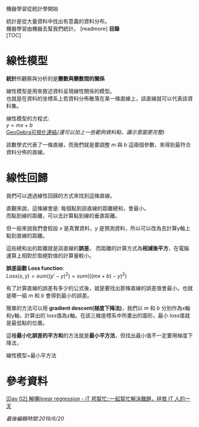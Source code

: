 機器學習從統計學開始

統計是從大量資料中找出有意義的資料分布。  
機器學習由機器去幫我們統計。
[readmore]
**目錄**  
[TOC]
# 線性模型
**統計**所觀察與分析的是**變數與變數間的關係**

線性模型是用來敘述資料呈現線性關係的模型。  
也就是在資料的坐標系上若資料分佈散落在某一條直線上，該直線就可以代表該資料集。

線性模型的方程式:  
$y=mx+b$  
[GeoGebra可視化連結](https://www.geogebra.org/graphing/a762zpwj)*(還可以加上一些範例資料點，讓示意圖更完整)*

該數學式代表了一條直線，而我們就是要調整 $m$ 與 $b$ 這兩個參數，來得到最符合資料分佈的直線。
# 線性回歸
我們可以透過線性回歸的方式來找到這條直線。

直觀來說，這條線會是: 每個點到該直線的距離總和，會最小。  
而點到線的距離，可以去計算點到線的垂直距離。

但一般來說我們會假設 $x$ 是真實資料，$y$ 是預測資料，所以可以改為去計算y軸上點到直線的距離。

這些總和出的距離就是該直線的**誤差**。
而距離的計算方式為**相減後平方**，在電腦運算上相對於取絕對值的計算量較小。

**誤差函數 Loss function**:  
$Loss(x, y) = sum( (y' - y)^2 ) = sum( ( (mx + b) - y)^2 )$

有了計算直線的誤差有多少的公式後，就是要找出那條直線的誤差值會最小。也就是哪一組 $m$ 和 $b$ 會得到最小的誤差。

簡單的方法可以用 **gradient descent(梯度下降法)**，我們以 $m$ 和 $b$ 分別作為x軸和y軸，計算出的 loss值為z軸。在該三維座標系中所畫出的圖形，最小 loss值就是最低點的位置。

這種**最小化誤差的平方和**的方法就是**最小平方法**，但找出最小值不一定要用梯度下降法，

線性模型+最小平方法
# 參考資料
[[Day 02] 解構linear regression - iT 邦幫忙::一起幫忙解決難題，拯救 IT 人的一天](https://ithelp.ithome.com.tw/articles/10186338)

*最後編輯時間:2019/6/20*

<!--tags:
-->
<!--stackedit_data:
eyJoaXN0b3J5IjpbLTU1MDMyMzU3OCwxMzE3MTk3MzM1LC01MD
k0NDMwNjIsLTQ4NzMzMDQ4NCwyMDIxMDc5NjA3LC03MTA2MDE5
NTUsLTExNzc0NDk2NjEsMTkzNDQ3MTg2MywtMTcwNjAwODAxNy
w3MzE5NjI3NjksMTMyNDQxMDU5NSw3MTg0MzQ3MTcsMTc0NDM2
NDA5M119
-->